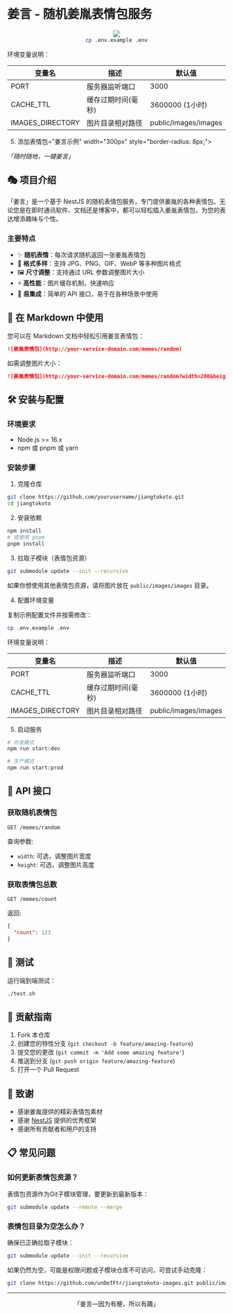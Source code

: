 # 姜言 - 随机姜胤表情包服务

<div align="center">
  <img src="public/images/imag4. 配置环境变量

复制示例配置文件并按需修改：

```bash
cp .env.example .env
```

环境变量说明：

| 变量名 | 描述 | 默认值 |
|-------|------|-------|
| PORT | 服务器监听端口 | 3000 |
| CACHE_TTL | 缓存过期时间(毫秒) | 3600000 (1小时) |
| IMAGES_DIRECTORY | 图片目录相对路径 | public/images/images |

5. 添加表情包="姜言示例" width="300px" style="border-radius: 8px;">
  <p><i>「随时随地，一键姜言」</i></p>
</div>

## 🎭 项目介绍

「姜言」是一个基于 NestJS 的随机表情包服务，专门提供姜胤的各种表情包。无论您是在即时通讯软件、文档还是博客中，都可以轻松插入姜胤表情包，为您的表达增添趣味与个性。

### 主要特点

- ✨ **随机表情**：每次请求随机返回一张姜胤表情包
- 🔄 **格式多样**：支持 JPG、PNG、GIF、WebP 等多种图片格式
- 🖼️ **尺寸调整**：支持通过 URL 参数调整图片大小
- ⚡ **高性能**：图片缓存机制，快速响应
- 🧩 **易集成**：简单的 API 接口，易于在各种场景中使用

## 🚀 在 Markdown 中使用

您可以在 Markdown 文档中轻松引用姜言表情包：

```markdown
![姜胤表情包](http://your-service-domain.com/memes/random)
```

如需调整图片大小：

```markdown
![姜胤表情包](http://your-service-domain.com/memes/random?width=200&height=200)
```

## 🛠️ 安装与配置

### 环境要求

- Node.js >= 16.x
- npm 或 pnpm 或 yarn

### 安装步骤

1. 克隆仓库

```bash
git clone https://github.com/yourusername/jiangtokoto.git
cd jiangtokoto
```

2. 安装依赖

```bash
npm install
# 或使用 pnpm
pnpm install
```

3. 拉取子模块（表情包资源）

```bash
git submodule update --init --recursive
```

如果你想使用其他表情包资源，请将图片放在  `public/images/images` 目录。

4. 配置环境变量

复制示例配置文件并按需修改：

```bash
cp .env.example .env
```

环境变量说明：

| 变量名 | 描述 | 默认值 |
|-------|------|-------|
| PORT | 服务器监听端口 | 3000 |
| CACHE_TTL | 缓存过期时间(毫秒) | 3600000 (1小时) |
| IMAGES_DIRECTORY | 图片目录相对路径 | public/images/images |

5. 启动服务

```bash
# 开发模式
npm run start:dev

# 生产模式
npm run start:prod
```

## 🔌 API 接口

### 获取随机表情包

```
GET /memes/random
```

查询参数:
- `width`: 可选，调整图片宽度
- `height`: 可选，调整图片高度

### 获取表情包总数

```
GET /memes/count
```

返回:
```json
{
  "count": 123
}
```

## 🧪 测试

运行端到端测试：

```bash
./test.sh
```

## 🤝 贡献指南

1. Fork 本仓库
2. 创建您的特性分支 (`git checkout -b feature/amazing-feature`)
3. 提交您的更改 (`git commit -m 'Add some amazing feature'`)
4. 推送到分支 (`git push origin feature/amazing-feature`)
5. 打开一个 Pull Request

## 🙏 致谢

- 感谢姜胤提供的精彩表情包素材
- 感谢 [NestJS](https://nestjs.com/) 提供的优秀框架
- 感谢所有贡献者和用户的支持

## 📋 常见问题

### 如何更新表情包资源？

表情包资源作为Git子模块管理，要更新到最新版本：

```bash
git submodule update --remote --merge
```

### 表情包目录为空怎么办？

确保已正确拉取子模块：

```bash
git submodule update --init --recursive
```

如果仍然为空，可能是权限问题或子模块仓库不可访问，可尝试手动克隆：

```bash
git clone https://github.com/unDefFtr/jiangtokoto-images.git public/images
```

---

<div align="center">
  <p>「姜言—因为有梗，所以有趣」</p>
</div>